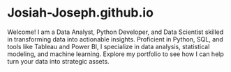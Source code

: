 # Josiah-Joseph.github.io
Welcome! I am a Data Analyst, Python Developer, and Data Scientist skilled in transforming data into actionable insights. Proficient in Python, SQL, and tools like Tableau and Power BI, I specialize in data analysis, statistical modeling, and machine learning. Explore my portfolio to see how I can help turn your data into strategic assets.
